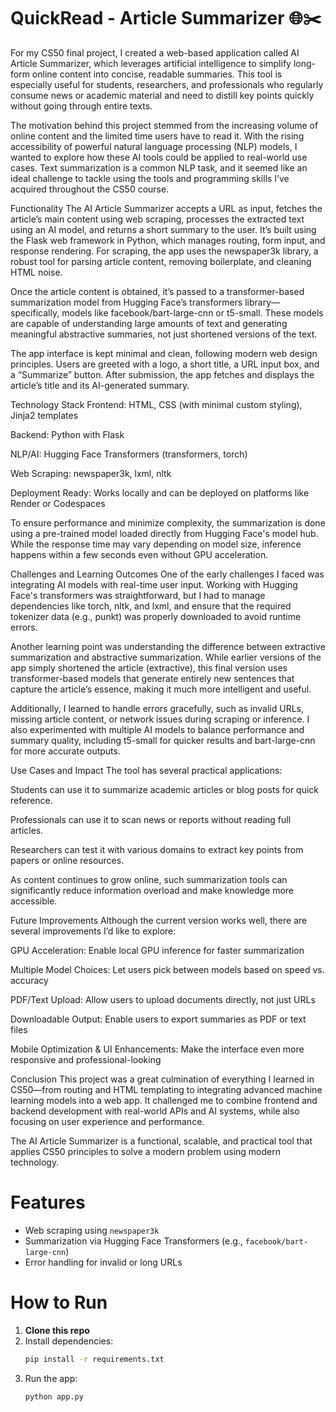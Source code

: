 # QuickRead - Article Summarizer 🌐✂️

For my CS50 final project, I created a web-based application called AI Article Summarizer, which leverages artificial intelligence to simplify long-form online content into concise, readable summaries. This tool is especially useful for students, researchers, and professionals who regularly consume news or academic material and need to distill key points quickly without going through entire texts.

The motivation behind this project stemmed from the increasing volume of online content and the limited time users have to read it. With the rising accessibility of powerful natural language processing (NLP) models, I wanted to explore how these AI tools could be applied to real-world use cases. Text summarization is a common NLP task, and it seemed like an ideal challenge to tackle using the tools and programming skills I’ve acquired throughout the CS50 course.

Functionality
The AI Article Summarizer accepts a URL as input, fetches the article’s main content using web scraping, processes the extracted text using an AI model, and returns a short summary to the user. It’s built using the Flask web framework in Python, which manages routing, form input, and response rendering. For scraping, the app uses the newspaper3k library, a robust tool for parsing article content, removing boilerplate, and cleaning HTML noise.

Once the article content is obtained, it’s passed to a transformer-based summarization model from Hugging Face’s transformers library—specifically, models like facebook/bart-large-cnn or t5-small. These models are capable of understanding large amounts of text and generating meaningful abstractive summaries, not just shortened versions of the text.

The app interface is kept minimal and clean, following modern web design principles. Users are greeted with a logo, a short title, a URL input box, and a “Summarize” button. After submission, the app fetches and displays the article’s title and its AI-generated summary.

Technology Stack
Frontend: HTML, CSS (with minimal custom styling), Jinja2 templates

Backend: Python with Flask

NLP/AI: Hugging Face Transformers (transformers, torch)

Web Scraping: newspaper3k, lxml, nltk

Deployment Ready: Works locally and can be deployed on platforms like Render or Codespaces

To ensure performance and minimize complexity, the summarization is done using a pre-trained model loaded directly from Hugging Face's model hub. While the response time may vary depending on model size, inference happens within a few seconds even without GPU acceleration.

Challenges and Learning Outcomes
One of the early challenges I faced was integrating AI models with real-time user input. Working with Hugging Face's transformers was straightforward, but I had to manage dependencies like torch, nltk, and lxml, and ensure that the required tokenizer data (e.g., punkt) was properly downloaded to avoid runtime errors.

Another learning point was understanding the difference between extractive summarization and abstractive summarization. While earlier versions of the app simply shortened the article (extractive), this final version uses transformer-based models that generate entirely new sentences that capture the article’s essence, making it much more intelligent and useful.

Additionally, I learned to handle errors gracefully, such as invalid URLs, missing article content, or network issues during scraping or inference. I also experimented with multiple AI models to balance performance and summary quality, including t5-small for quicker results and bart-large-cnn for more accurate outputs.

Use Cases and Impact
The tool has several practical applications:

Students can use it to summarize academic articles or blog posts for quick reference.

Professionals can use it to scan news or reports without reading full articles.

Researchers can test it with various domains to extract key points from papers or online resources.

As content continues to grow online, such summarization tools can significantly reduce information overload and make knowledge more accessible.

Future Improvements
Although the current version works well, there are several improvements I’d like to explore:

GPU Acceleration: Enable local GPU inference for faster summarization

Multiple Model Choices: Let users pick between models based on speed vs. accuracy

PDF/Text Upload: Allow users to upload documents directly, not just URLs

Downloadable Output: Enable users to export summaries as PDF or text files

Mobile Optimization & UI Enhancements: Make the interface even more responsive and professional-looking

Conclusion
This project was a great culmination of everything I learned in CS50—from routing and HTML templating to integrating advanced machine learning models into a web app. It challenged me to combine frontend and backend development with real-world APIs and AI systems, while also focusing on user experience and performance.

The AI Article Summarizer is a functional, scalable, and practical tool that applies CS50 principles to solve a modern problem using modern technology.

# Features

- Web scraping using `newspaper3k`
- Summarization via Hugging Face Transformers (e.g., `facebook/bart-large-cnn`)
- Error handling for invalid or long URLs

# How to Run

1. **Clone this repo**
2. Install dependencies:
    ```bash
    pip install -r requirements.txt
    ```
3. Run the app:
    ```bash
    python app.py
    ```


